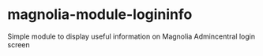 # magnolia-module-logininfo
Simple module to display useful information on Magnolia Admincentral login screen

